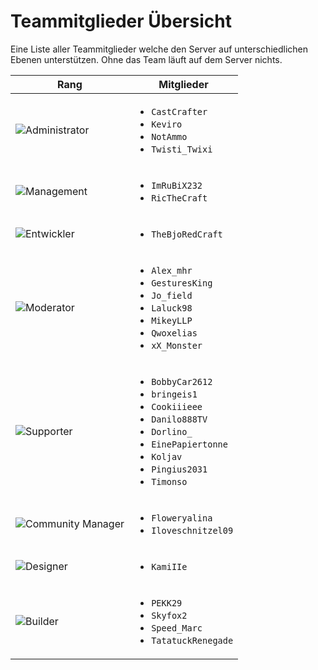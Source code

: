 # Teammitglieder Übersicht

Eine Liste aller Teammitglieder welche den Server auf unterschiedlichen Ebenen unterstützen.
Ohne das Team läuft auf dem Server nichts.


| Rang                                | Mitglieder                                                                                                                                                                                            |
|-------------------------------------|-------------------------------------------------------------------------------------------------------------------------------------------------------------------------------------------------------|
| ![Administrator](admin.png)         | <ul><li>`CastCrafter`</li><li>`Keviro`</li><li>`NotAmmo`</li><li>`Twisti_Twixi`</li></ul>                                                                                                             |
| ![Management](management.png)       | <ul><li>`ImRuBiX232`</li><li>`RicTheCraft`</li></ul>                                                                                                                                                  |
| ![Entwickler](developer.png)        | <ul><li>`TheBjoRedCraft`</li></ul>                                                                                                                                                                    |
| ![Moderator](moderation.png)        | <ul><li>`Alex_mhr`</li><li>`GesturesKing`</li><li>`Jo_field`</li><li>`Laluck98`</li><li>`MikeyLLP`</li><li>`Qwoxelias`</li><li>`xX_Monster`</li></ul>                                                 |
| ![Supporter](support.png)           | <ul><li>`BobbyCar2612`</li><li>`bringeis1`</li><li>`Cookiiieee`</li><li>`Danilo888TV`</li><li>`Dorlino_`</li><li>`EinePapiertonne`</li><li>`Koljav`</li><li>`Pingius2031`</li><li>`Timonso`</li></ul> |
| ![Community Manager](community.png) | <ul><li>`Floweryalina`</li><li>`Iloveschnitzel09`</li></ul>                                                                                                                                           |
| ![Designer](designer.png)           | <ul><li>`KamiIIe`</li></ul>                                                                                                                                                                           |
| ![Builder](builder.png)             | <ul><li>`PEKK29`</li><li>`Skyfox2`</li><li>`Speed_Marc`</li><li>`TatatuckRenegade`</li></ul>                                                                                                          |